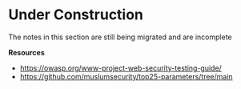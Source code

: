 # Under Construction
The notes in this section are still being migrated and are incomplete


**Resources**
- https://owasp.org/www-project-web-security-testing-guide/
- https://github.com/muslumsecurity/top25-parameters/tree/main
